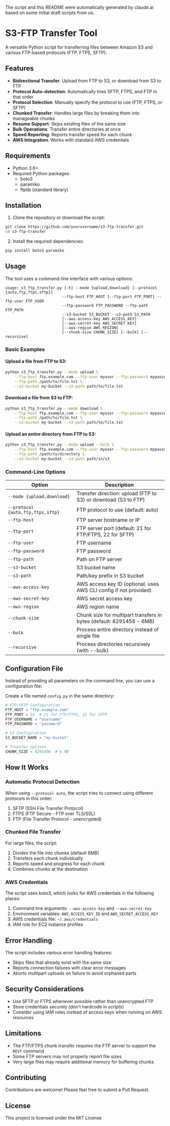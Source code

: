 The script and this README were automatically generated by claude.ai based on some initial draft scripts from us.

# S3-FTP Transfer Tool

A versatile Python script for transferring files between Amazon S3 and various FTP-based protocols (FTP, FTPS, SFTP).


## Features

- **Bidirectional Transfer**: Upload from FTP to S3, or download from S3 to FTP
- **Protocol Auto-detection**: Automatically tries SFTP, FTPS, and FTP in that order
- **Protocol Selection**: Manually specify the protocol to use (FTP, FTPS, or SFTP)
- **Chunked Transfer**: Handles large files by breaking them into manageable chunks
- **Resume Support**: Skips existing files of the same size
- **Bulk Operations**: Transfer entire directories at once
- **Speed Reporting**: Reports transfer speed for each chunk
- **AWS Integration**: Works with standard AWS credentials

## Requirements

- Python 3.6+
- Required Python packages:
  - boto3
  - paramiko
  - ftplib (standard library)

## Installation

1. Clone the repository or download the script:

```bash
git clone https://github.com/yourusername/s3-ftp-transfer.git
cd s3-ftp-transfer
```

2. Install the required dependencies:

```bash
pip install boto3 paramiko
```

## Usage

The tool uses a command-line interface with various options:

```
usage: s3_ftp_transfer.py [-h] --mode {upload,download} [--protocol {auto,ftp,ftps,sftp}]
                         --ftp-host FTP_HOST [--ftp-port FTP_PORT] --ftp-user FTP_USER
                         --ftp-password FTP_PASSWORD --ftp-path FTP_PATH
                         --s3-bucket S3_BUCKET --s3-path S3_PATH
                         [--aws-access-key AWS_ACCESS_KEY]
                         [--aws-secret-key AWS_SECRET_KEY]
                         [--aws-region AWS_REGION]
                         [--chunk-size CHUNK_SIZE] [--bulk] [--recursive]
```

### Basic Examples

#### Upload a file from FTP to S3:

```bash
python s3_ftp_transfer.py --mode upload \
    --ftp-host ftp.example.com --ftp-user myuser --ftp-password mypassword \
    --ftp-path /path/to/file.txt \
    --s3-bucket my-bucket --s3-path path/to/file.txt
```

#### Download a file from S3 to FTP:

```bash
python s3_ftp_transfer.py --mode download \
    --ftp-host ftp.example.com --ftp-user myuser --ftp-password mypassword \
    --ftp-path /path/to/file.txt \
    --s3-bucket my-bucket --s3-path path/to/file.txt
```

#### Upload an entire directory from FTP to S3:

```bash
python s3_ftp_transfer.py --mode upload --bulk \
    --ftp-host ftp.example.com --ftp-user myuser --ftp-password mypassword \
    --ftp-path /path/to/directory \
    --s3-bucket my-bucket --s3-path path/in/s3
```

### Command-Line Options

| Option | Description |
|--------|-------------|
| `--mode {upload,download}` | Transfer direction: upload (FTP to S3) or download (S3 to FTP) |
| `--protocol {auto,ftp,ftps,sftp}` | FTP protocol to use (default: auto) |
| `--ftp-host` | FTP server hostname or IP |
| `--ftp-port` | FTP server port (default: 21 for FTP/FTPS, 22 for SFTP) |
| `--ftp-user` | FTP username |
| `--ftp-password` | FTP password |
| `--ftp-path` | Path on FTP server |
| `--s3-bucket` | S3 bucket name |
| `--s3-path` | Path/key prefix in S3 bucket |
| `--aws-access-key` | AWS access key ID (optional, uses AWS CLI config if not provided) |
| `--aws-secret-key` | AWS secret access key |
| `--aws-region` | AWS region name |
| `--chunk-size` | Chunk size for multipart transfers in bytes (default: 6291456 - 6MB) |
| `--bulk` | Process entire directory instead of single file |
| `--recursive` | Process directories recursively (with --bulk) |

## Configuration File

Instead of providing all parameters on the command line, you can use a configuration file:

Create a file named `config.py` in the same directory:

```python
# FTP/SFTP Configuration
FTP_HOST = "ftp.example.com"
FTP_PORT = 22  # 21 for FTP/FTPS, 22 for SFTP
FTP_USERNAME = "username"
FTP_PASSWORD = "password"

# S3 Configuration
S3_BUCKET_NAME = "my-bucket"

# Transfer options
CHUNK_SIZE = 6291456  # 6 MB
```

## How It Works

### Automatic Protocol Detection

When using `--protocol auto`, the script tries to connect using different protocols in this order:
1. SFTP (SSH File Transfer Protocol)
2. FTPS (FTP Secure - FTP over TLS/SSL)
3. FTP (File Transfer Protocol - unencrypted)

### Chunked File Transfer

For large files, the script:
1. Divides the file into chunks (default 6MB)
2. Transfers each chunk individually
3. Reports speed and progress for each chunk
4. Combines chunks at the destination

### AWS Credentials

The script uses boto3, which looks for AWS credentials in the following places:
1. Command line arguments: `--aws-access-key` and `--aws-secret-key`
2. Environment variables: `AWS_ACCESS_KEY_ID` and `AWS_SECRET_ACCESS_KEY`
3. AWS credentials file: `~/.aws/credentials`
4. IAM role for EC2 instance profiles

## Error Handling

The script includes various error handling features:
- Skips files that already exist with the same size
- Reports connection failures with clear error messages
- Aborts multipart uploads on failure to avoid orphaned parts

## Security Considerations

- Use SFTP or FTPS whenever possible rather than unencrypted FTP
- Store credentials securely (don't hardcode in scripts)
- Consider using IAM roles instead of access keys when running on AWS resources

## Limitations

- The FTP/FTPS chunk transfer requires the FTP server to support the `REST` command
- Some FTP servers may not properly report file sizes
- Very large files may require additional memory for buffering chunks

## Contributing

Contributions are welcome! Please feel free to submit a Pull Request.

## License

This project is licensed under the MIT License
